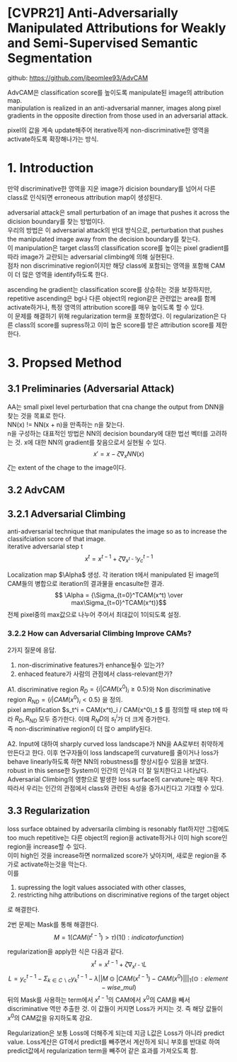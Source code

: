 # [CVPR21] Anti-Adversarially Manipulated Attributions for Weakly and Semi-Supervised Semantic Segmentation

github: https://github.com/jbeomlee93/AdvCAM

AdvCAM은 classification score를 높이도록 manipulate된 image의 attribution map.  
manipulation is realized in an anti-adversarial manner, images along pixel gradients in the opposite direction from those used in an adversarial attack.  

pixel의 값을 계속 update해주어 iterative하게 non-discriminative한 영역을 activate하도록 확장해나가는 방식.  

# 1. Introduction
만약 discriminative한 영역을 지운 image가 dicision boundary를 넘어서 다른 class로 인식되면 erroneous attribution map이 생성된다.  

adversarial attack은 small perturbation of an image that pushes it across the dicision boundary를 찾는 방법이다.  
우리의 방법은 이 adversarial attack의 반대 방식으로, perturbation that pushes the manipulated image away from the decision boundary를 찾는다.  
이 manipulation은 target class의 classification score를 높이는 pixel gradient를 따라 image가 교란되는 adversarial climbing에 의해 실현된다.   
점차 non discriminative region이지만 해당 class에 포함되는 영역을 포함해 CAM이 더 많은 영역을 identify하도록 한다.   

ascending he gradient는 classification score를 상승하는 것을 보장하지만,
repetitive ascending은 bg나 다른 object의 region같은 관련없는 area를 함께 activate하거나, 특정 영역의 attribution score를 매우 높이도록 할 수 있다.  
이 문제를 해결하기 위해 regularization term을 포함하였다. 이 regularization은 다른 class의 score를 supress하고 이미 높은 score를 받은 attribution score를 제한한다.  

# 3. Propsed Method
## 3.1 Preliminaries (Adversarial Attack)
AA는 small pixel level perturbation that cna change the output from DNN을 찾는 것을 목표로 한다.  
NN(x) != NN(x + n)을 만족하는 n을 찾는다.  
n을 구성하는 대표적인 방법은 NN의 decision boundary에 대한 법선 벡터를 고려하는 것. x에 대한 NN의 gradient를 찾음으로서 실현될 수 있다.   
$$x' = x - \zeta \nabla_xNN(x)$$
$\zeta$는 extent of the chage to the image이다.  

## 3.2 AdvCAM
## 3.2.1 Adversarial Climbing
anti-adversarial technique that manipulates the image so as to increase the classifciation score of that image.  
iterative adversarial step t
$$x^t = x^{t-1} + \zeta\nabla_{x^{t-1}}y_c^{t-1}$$

Localization map $\Alpha$ 생성. 각 iteration t에서 manipulated 된 image의 CAM들의 병합으로 iteration의 결과물을 encasulte한 결과.  
$$ \Alpha = {\Sigma_{t=0}^TCAM(x^t) \over max\Sigma_{t=0}^TCAM(x^t)}$$
전체 pixel중의 max값으로 나누어 주어서 최대값이 1이되도록 설정.  

### 3.2.2 How can Adversarial Climbing Improve CAMs?
2가지 질문에 응답.  
1. non-discriminative features가 enhance될수 있는가?
2. enhaced feature가 사람의 관점에서 class-relevant한가?

A1. discriminative region $R_D = \{i|CAM(x^0)_i \ge 0.5\}$와 Non discriminative region $R_{ND} = \{i|CAM(x^0)_i \lt 0.5\}$ 을 정의.  
pixel amplification $s_t^i = CAM(x^t)_i / CAM(x^0)_t $ 를 정의할 때 step t에 따라 $R_D, R_{ND}$ 모두 증가한다. 이때 $R_ND$의 $s_t^i$가 더 크게 증가한다.  
즉 non-discriminative region이 더 많ㅇ amplify된다.   

A2. Input에 대하여 sharply curved loss landscape가 NN을 AA로부터 취약하게 만든다고 한다. 
이후 연구자들이 loss landscape의 curvature를 줄이거나 loss가 behave linearly하도록 하면 NN의 robustness를 향상시킬수 있음을 보였다.  
robust in this sense한 System이 인간의 인식과 더 잘 일치한다고 나타났다.  
Adversarial Climbing의 영향으로 발생한 loss surface의 carvature는 매우 작다.  
따라서 우리는 인간의 관점에서 class와 관련된 속성을 증가시킨다고 기대할 수 있다.  

## 3.3 Regularization
loss surface obtained by adversarila climbing is resonably flat하지만 그럼에도 too much repetitive는 다른 object의 region을 activate하거나 이미 high score인 region을 increase할 수 있다.   
이미 high인 것을 increase하면 normalized score가 낮아지며, 새로운 region을 추가로 activate하는것을 막는다.  
이를 
1. supressing the logit values associated with other classes, 
2. restricting hihg attributions on discriminative regions of the target object  

로 해결한다.  

2번 문제는 Mask를 통해 해결한다.
$$M = 1(CAM(t^{t-1}) > \tau) (1(): indicator function)$$

regularization을 apply한 식은 다음과 같다.
$$ x^t = x^{t-1} + \zeta\nabla_{x^{t-1}}L$$
$$L = y_c^{t-1} - \Sigma_{k\in C\backslash c}y_k^{t-1} - \lambda||M\odot |CAM(x^{t-1}) - CAM(x^0)|||_1 (\odot: element-wise\_ mul)$$
뒤의 Mask를 사용하는 term에서 $x^{t-1}$의 CAM에서 $x^{0}$의 CAM을 빼서 discriminative 역만 추출한 것. 이 값들이 커지면 Loss가 커지는 것. 즉 해당 값들이 $x^{0}$의 CAM값을 유지하도록 강요.   

Regularization은 보통 Loss에 더해주게 되는데 지금 L값은 Loss가 아니라 predict value. Loss계산은 GT에서 predict를 빼주면서 계산하게 되니 부호를 반대로 하여 predict값에서 regularization term을 빼주어 같은 효과를 가져오도록 함.  


